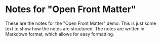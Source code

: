 # Notes for "Open Front Matter"

These are the notes for the "Open Front Matter" demo. This is just some text to show how the notes are structured. The notes are written in Markdown format, which allows for easy formatting.
